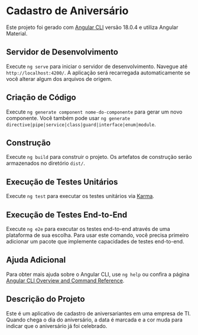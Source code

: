 # Cadastro de Aniversário

Este projeto foi gerado com [Angular CLI](https://github.com/angular/angular-cli) versão 18.0.4 e utiliza Angular Material.

## Servidor de Desenvolvimento

Execute `ng serve` para iniciar o servidor de desenvolvimento. Navegue até `http://localhost:4200/`. A aplicação será recarregada automaticamente se você alterar algum dos arquivos de origem.

## Criação de Código

Execute `ng generate component nome-do-componente` para gerar um novo componente. Você também pode usar `ng generate directive|pipe|service|class|guard|interface|enum|module`.

## Construção

Execute `ng build` para construir o projeto. Os artefatos de construção serão armazenados no diretório `dist/`.

## Execução de Testes Unitários

Execute `ng test` para executar os testes unitários via [Karma](https://karma-runner.github.io).

## Execução de Testes End-to-End

Execute `ng e2e` para executar os testes end-to-end através de uma plataforma de sua escolha. Para usar este comando, você precisa primeiro adicionar um pacote que implemente capacidades de testes end-to-end.

## Ajuda Adicional

Para obter mais ajuda sobre o Angular CLI, use `ng help` ou confira a página [Angular CLI Overview and Command Reference](https://angular.dev/tools/cli).

## Descrição do Projeto

Este é um aplicativo de cadastro de aniversariantes em uma empresa de TI. Quando chega o dia do aniversário, a data é marcada e a cor muda para indicar que o aniversário já foi celebrado.
